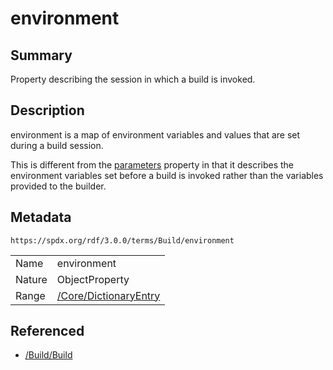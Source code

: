 <!-- Automatically generated by spec-parser v2.3.0 on 2024-07-09T12:43:38.633388+00:00 -->
<!-- SPDX-License-Identifier: Community-Spec-1.0 -->

# environment

## Summary

Property describing the session in which a build is invoked.


## Description

environment is a map of environment variables and values that are set during a
build session.

This is different from the [parameters](parameters.md) property in that it
describes the environment variables set before a build is invoked rather than
the variables provided to the builder.


## Metadata

`https://spdx.org/rdf/3.0.0/terms/Build/environment`


| | |
|---|---|
| Name | environment |
| Nature | ObjectProperty |
| Range | [/Core/DictionaryEntry](../../Core/Classes/DictionaryEntry.md) |




## Referenced

- [/Build/Build](../../Build/Classes/Build.md)

